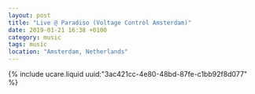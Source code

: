 ```yaml
---
layout: post
title: "Live @ Paradiso (Voltage Control Amsterdam)"
date: 2019-01-21 16:38 +0100
category: music
tags: music
location: "Amsterdam, Netherlands"
---
```


{% include ucare.liquid uuid:"3ac421cc-4e80-48bd-87fe-c1bb92f8d077" %}